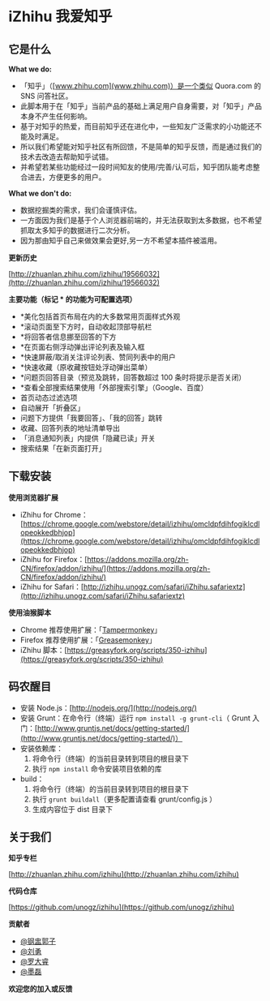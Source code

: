 # iZhihu 我爱知乎

## 它是什么

**What we do:**

- 「知乎」（[www.zhihu.com](www.zhihu.com)）是一个类似 Quora.com 的 SNS 问答社区。
- 此脚本用于在「知乎」当前产品的基础上满足用户自身需要，对「知乎」产品本身不产生任何影响。
- 基于对知乎的热爱，而目前知乎还在进化中，一些知友广泛需求的小功能还不能及时满足。
- 所以我们希望能对知乎社区有所回馈，不是简单的知乎反馈，而是通过我们的技术去改造去帮助知乎试错。
- 并希望若某些功能经过一段时间知友的使用/完善/认可后，知乎团队能考虑整合进去，方便更多的用户。

**What we don't do:**

- 数据挖掘类的需求，我们会谨慎评估。
- 一方面因为我们是基于个人浏览器前端的，并无法获取到太多数据，也不希望抓取太多知乎的数据进行二次分析。
- 因为那由知乎自己来做效果会更好,另一方不希望本插件被滥用。

**更新历史**

[http://zhuanlan.zhihu.com/izhihu/19566032](http://zhuanlan.zhihu.com/izhihu/19566032)

**主要功能（标记 * 的功能为可配置选项）**

- *美化包括首页布局在内的大多数常用页面样式外观
- *滚动页面至下方时，自动收起顶部导航栏
- *将回答者信息挪至回答的下方
- *在页面右侧浮动弹出评论列表及输入框
- *快速屏蔽/取消关注评论列表、赞同列表中的用户
- *快速收藏（原收藏按钮处浮动弹出菜单）
- *问题页回答目录（预览及跳转，回答数超过 100 条时将提示是否关闭）
- *查看全部搜索结果使用「外部搜索引擎」（Google、百度）
- 首页动态过滤选项
- 自动展开「折叠区」
- 问题下方提供「我要回答」、「我的回答」跳转
- 收藏、回答列表的地址清单导出
- 「消息通知列表」内提供「隐藏已读」开关
- 搜索结果「在新页面打开」

## 下载安装

**使用浏览器扩展**

- iZhihu for Chrome：[https://chrome.google.com/webstore/detail/izhihu/omcldpfdihfogiklcdlopeokkedbhjop](https://chrome.google.com/webstore/detail/izhihu/omcldpfdihfogiklcdlopeokkedbhjop) 
- iZhihu for Firefox：[https://addons.mozilla.org/zh-CN/firefox/addon/izhihu/](https://addons.mozilla.org/zh-CN/firefox/addon/izhihu/) 
- iZhihu for Safari：[http://izhihu.unogz.com/safari/iZhihu.safariextz](http://izhihu.unogz.com/safari/iZhihu.safariextz) 

**使用油猴脚本**

- Chrome 推荐使用扩展：「[Tampermonkey](https://chrome.google.com/webstore/detail/dhdgffkkebhmkfjojejmpbldmpobfkfo)」
- Firefox 推荐使用扩展：「[Greasemonkey](https://addons.mozilla.org/en-US/firefox/addon/greasemonkey/)」
- iZhihu 脚本：[https://greasyfork.org/scripts/350-izhihu](https://greasyfork.org/scripts/350-izhihu) 

## 码农醒目

- 安装 Node.js：[http://nodejs.org/](http://nodejs.org/)
- 安装 Grunt：在命令行（终端）运行 `npm install -g grunt-cli`（ Grunt 入门：[http://www.gruntjs.net/docs/getting-started/](http://www.gruntjs.net/docs/getting-started/)）
- 安装依赖库：
	1. 将命令行（终端）的当前目录转到项目的根目录下
	2. 执行 `npm install` 命令安装项目依赖的库
- build：
	1. 将命令行（终端）的当前目录转到项目的根目录下
	2. 执行 `grunt buildall`（更多配置请查看 grunt/config.js ）
	3. 生成内容位于 dist 目录下

## 关于我们

**知乎专栏**

[http://zhuanlan.zhihu.com/izhihu](http://zhuanlan.zhihu.com/izhihu)

**代码仓库**

[https://github.com/unogz/izhihu](https://github.com/unogz/izhihu)

**贡献者**

- [@钢盅郭子](http://www.zhihu.com/people/unogzx)
- [@刘勇](http://www.zhihu.com/people/liuyong25)
- [@罗大睿](http://www.zhihu.com/people/luoxr)
- [@墨磊](http://www.zhihu.com/people/morlay)

**欢迎您的加入或反馈**
